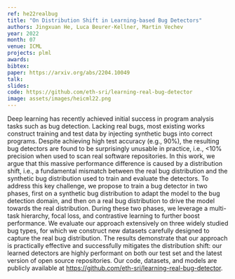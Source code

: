 ```yaml
---
ref: he22realbug
title: "On Distribution Shift in Learning-based Bug Detectors"
authors: Jingxuan He, Luca Beurer-Kellner, Martin Vechev
year: 2022
month: 07
venue: ICML
projects: plml
awards:
bibtex:
paper: https://arxiv.org/abs/2204.10049
talk: 
slides: 
code: https://github.com/eth-sri/learning-real-bug-detector
image: assets/images/heicml22.png
---
```


Deep learning has recently achieved initial success in program analysis tasks such as bug detection. Lacking real bugs, most existing works construct training and test data by injecting synthetic bugs into correct programs. Despite achieving high test accuracy (e.g., 90%), the resulting bug detectors are found to be surprisingly unusable in practice, i.e., <10% precision when used to scan real software repositories. In this work, we argue that this massive performance difference is caused by a distribution shift, i.e., a fundamental mismatch between the real bug distribution and the synthetic bug distribution used to train and evaluate the detectors. To address this key challenge, we propose to train a bug detector in two phases, first on a synthetic bug distribution to adapt the model to the bug detection domain, and then on a real bug distribution to drive the model towards the real distribution. During these two phases, we leverage a multi-task hierarchy, focal loss, and contrastive learning to further boost performance. We evaluate our approach extensively on three widely studied bug types, for which we construct new datasets carefully designed to capture the real bug distribution. The results demonstrate that our approach is practically effective and successfully mitigates the distribution shift: our learned detectors are highly performant on both our test set and the latest version of open source repositories. Our code, datasets, and models are publicly available at https://github.com/eth-sri/learning-real-bug-detector.